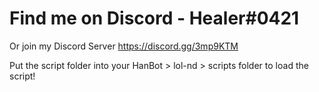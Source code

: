 # Find me on Discord - Healer#0421
Or join my Discord Server https://discord.gg/3mp9KTM


Put the script folder into your HanBot > lol-nd > scripts folder to load the script!

